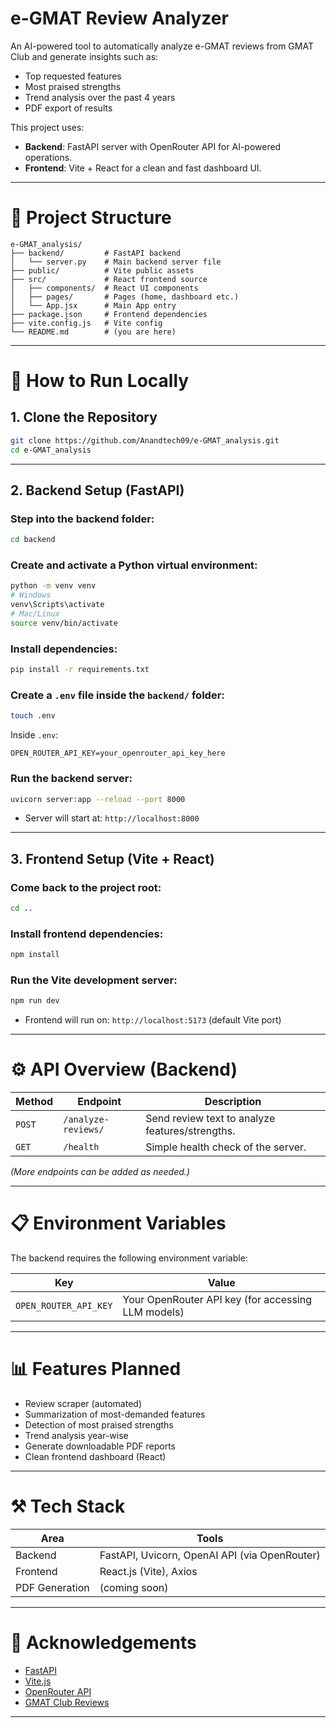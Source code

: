 # e-GMAT Review Analyzer

An AI-powered tool to automatically analyze e-GMAT reviews from GMAT Club and generate insights such as:

- Top requested features
- Most praised strengths
- Trend analysis over the past 4 years
- PDF export of results

This project uses:

- **Backend**: FastAPI server with OpenRouter API for AI-powered operations.
- **Frontend**: Vite + React for a clean and fast dashboard UI.

---

# 📁 Project Structure

```
e-GMAT_analysis/
├── backend/         # FastAPI backend
│   └── server.py    # Main backend server file
├── public/          # Vite public assets
├── src/             # React frontend source
│   ├── components/  # React UI components
│   ├── pages/       # Pages (home, dashboard etc.)
│   └── App.jsx      # Main App entry
├── package.json     # Frontend dependencies
├── vite.config.js   # Vite config
└── README.md        # (you are here)
```

---

# 🚀 How to Run Locally

## 1. Clone the Repository

```bash
git clone https://github.com/Anandtech09/e-GMAT_analysis.git
cd e-GMAT_analysis
```

---

## 2. Backend Setup (FastAPI)

### Step into the backend folder:

```bash
cd backend
```

### Create and activate a Python virtual environment:

```bash
python -m venv venv
# Windows
venv\Scripts\activate
# Mac/Linux
source venv/bin/activate
```

### Install dependencies:

```bash
pip install -r requirements.txt
```


### Create a `.env` file inside the `backend/` folder:

```bash
touch .env
```

Inside `.env`:

```env
OPEN_ROUTER_API_KEY=your_openrouter_api_key_here
```

### Run the backend server:

```bash
uvicorn server:app --reload --port 8000
```

- Server will start at: `http://localhost:8000`

---

## 3. Frontend Setup (Vite + React)

### Come back to the project root:

```bash
cd ..
```

### Install frontend dependencies:

```bash
npm install
```

### Run the Vite development server:

```bash
npm run dev
```

- Frontend will run on: `http://localhost:5173` (default Vite port)

---

# ⚙️ API Overview (Backend)

| Method | Endpoint            | Description                                     |
| ------ | ------------------- | ----------------------------------------------- |
| `POST` | `/analyze-reviews/` | Send review text to analyze features/strengths. |
| `GET`  | `/health`           | Simple health check of the server.              |

*(More endpoints can be added as needed.)*

---

# 📋 Environment Variables

The backend requires the following environment variable:

| Key                  | Value                                              |
| -------------------- | -------------------------------------------------- |
| `OPEN_ROUTER_API_KEY` | Your OpenRouter API key (for accessing LLM models) |

---

# 📊 Features Planned

- Review scraper (automated)
- Summarization of most-demanded features
- Detection of most praised strengths
- Trend analysis year-wise
- Generate downloadable PDF reports
- Clean frontend dashboard (React)

---

# ⚒️ Tech Stack

| Area           | Tools                                         |
| -------------- | --------------------------------------------- |
| Backend        | FastAPI, Uvicorn, OpenAI API (via OpenRouter) |
| Frontend       | React.js (Vite), Axios                        |
| PDF Generation | (coming soon)                                 |

---

# 🙍 Acknowledgements

- [FastAPI](https://fastapi.tiangolo.com/)
- [Vite.js](https://vitejs.dev/)
- [OpenRouter API](https://openrouter.ai/)
- [GMAT Club Reviews](https://gmatclub.com/reviews/e-gmat-6)

---